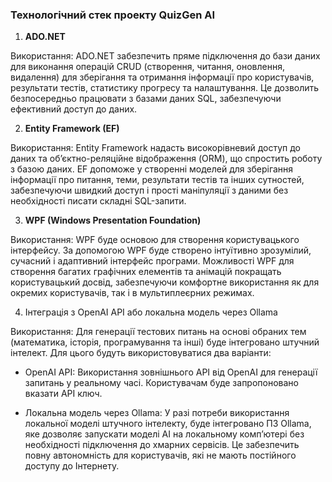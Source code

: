 ### Технологічний стек проекту QuizGen AI

1. **ADO.NET**

Використання: ADO.NET забезпечить пряме підключення до бази даних для виконання операцій CRUD (створення, читання, оновлення, видалення) для зберігання та отримання інформації про користувачів, результати тестів, статистику прогресу та налаштування. Це дозволить безпосередньо працювати з базами даних SQL, забезпечуючи ефективний доступ до даних.

2. **Entity Framework (EF)**

Використання: Entity Framework надасть високорівневий доступ до даних та об’єктно-реляційне відображення (ORM), що спростить роботу з базою даних. EF допоможе у створенні моделей для зберігання інформації про питання, теми, результати тестів та інших сутностей, забезпечуючи швидкий доступ і прості маніпуляції з даними без необхідності писати складні SQL-запити.

3. **WPF (Windows Presentation Foundation)**

Використання: WPF буде основою для створення користувацького інтерфейсу. За допомогою WPF буде створено інтуїтивно зрозумілий, сучасний і адаптивний інтерфейс програми. Можливості WPF для створення багатих графічних елементів та анімацій покращать користувацький досвід, забезпечуючи комфортне використання як для окремих користувачів, так і в мультиплеєрних режимах.

4. Інтеграція з OpenAI API або локальна модель через Ollama

Використання: Для генерації тестових питань на основі обраних тем (математика, історія, програмування та інші) буде інтегровано штучний інтелект. Для цього будуть використовуватися два варіанти:

- OpenAI API: Використання зовнішнього API від OpenAI для генерації запитань у реальному часі. Користувачам буде запропоновано вказати API ключ.

- Локальна модель через Ollama: У разі потреби використання локальної моделі штучного інтелекту, буде інтегровано ПЗ Ollama, яке дозволяє запускати моделі AI на локальному комп’ютері без необхідності підключення до хмарних сервісів. Це забезпечить повну автономність для користувачів, які не мають постійного доступу до Інтернету.
